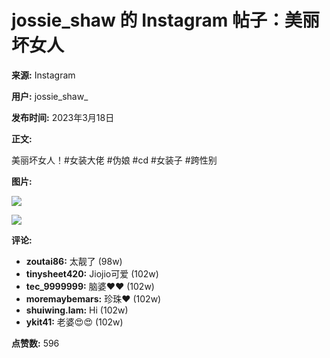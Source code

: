 # jossie_shaw 的 Instagram 帖子：美丽坏女人

**来源:** Instagram

**用户:** jossie_shaw_

**发布时间:** 2023年3月18日

**正文:**

美丽坏女人！#女装大佬 #伪娘 #cd #女装子 #跨性别

**图片:**

![](https://scontent-sjc3-1.cdninstagram.com/v/t51.29350-15/336255693_1495403280985966_4041510495519747346_n.jpg?stp=dst-jpg_e35_p1080x1080_tt6&_nc_ht=scontent-sjc3-1.cdninstagram.com&_nc_cat=110&_nc_oc=Q6cZ2AH0dSXZQfNfIpTPiKMRdubneZc9kkUSgg_em9domDx1hhBSa2HaYn4usnR1CpOYiz4&_nc_ohc=Sw5R7DREbNEQ7kNvgEwX9SW&_nc_gid=3d65bde6da4447eabf41c1cc803959e0&edm=ANTKIIoBAAAA&ccb=7-5&oh=00_AYAP6gc-hsJF-dfw8n3-bbTVuBbmH9W4qaiOJg76Ew0k_g&oe=67CAFAFD&_nc_sid=d885a2)

![](https://scontent-sjc3-1.cdninstagram.com/v/t51.29350-15/336170510_242509314889305_5367966323873180488_n.jpg?stp=dst-jpg_e35_p1080x1080_tt6&_nc_ht=scontent-sjc3-1.cdninstagram.com&_nc_cat=109&_nc_oc=Q6cZ2AH0dSXZQfNfIpTPiKMRdubneZc9kkUSgg_em9domDx1hhBSa2HaYn4usnR1CpOYiz4&_nc_ohc=uCNLrQQVd6cQ7kNvgEf0JcI&_nc_gid=3d65bde6da4447eabf41c1cc803959e0&edm=ANTKIIoBAAAA&ccb=7-5&oh=00_AYB_IVRBtuWVLHHDxqQU5olALJI2RD8LkmbyGeLX3VojTQ&oe=67CAF57C&_nc_sid=d885a2)

**评论:**

*   **zoutai86:** 太靓了 (98w)
*   **tinysheet420:** Jiojio可爱 (102w)
*   **tec_9999999:** 脑婆❤️❤️ (102w)
*   **moremaybemars:** 珍珠❤️ (102w)
*   **shuiwing.lam:** Hi (102w)
*   **ykit41:** 老婆😍😍 (102w)

**点赞数:** 596
